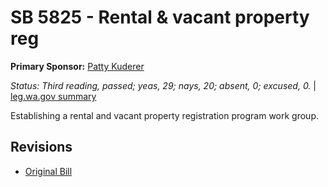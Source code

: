 # SB 5825 - Rental & vacant property reg
**Primary Sponsor:** [Patty Kuderer](/person/leg/patty.kuderer.md)

*Status: Third reading, passed; yeas, 29; nays, 20; absent, 0; excused, 0.* | [leg.wa.gov summary](https://app.leg.wa.gov/billsummary?BillNumber=5825&Year=2021)

Establishing a rental and vacant property registration program work group.

## Revisions
* [Original Bill](1/)
